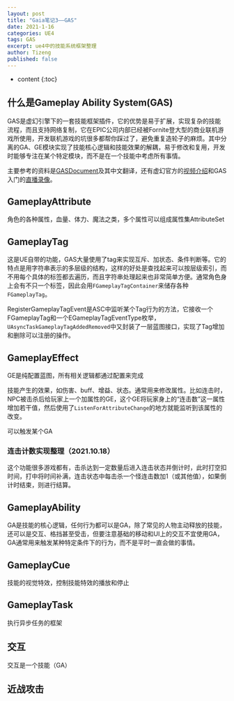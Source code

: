 ```yaml
---
layout: post
title: "Gaia笔记3——GAS"
date: 2021-1-16
categories: UE4
tags: GAS
excerpt: ue4中的技能系统框架整理
author: Tizeng
published: false
---
```


* content
{:toc}

## 什么是Gameplay Ability System(GAS)

GAS是虚幻引擎下的一套技能框架插件，它的优势是易于扩展，实现复杂的技能流程，而且支持网络复制，它在EPIC公司内部已经被Fornite登大型的商业联机游戏所使用，开发联机游戏的坑很多都帮你踩过了，避免重复造轮子的麻烦。其中分离的GA、GE模块实现了技能核心逻辑和技能效果的解耦，易于修改和复用，开发时能够专注在某个特定模块，而不是在一个技能中考虑所有事情。

主要参考的资料是[GASDocument](https://github.com/tranek/GASDocumentation)及其中文翻译，还有虚幻官方的[视频介绍](https://www.bilibili.com/video/BV1zD4y1X77M)和GAS入门的[直播录像](https://www.bilibili.com/video/BV1X5411V7jh)。

## GameplayAttribute

角色的各种属性，血量、体力、魔法之类，多个属性可以组成属性集AttributeSet

## GameplayTag

这是UE自带的功能，GAS大量使用了tag来实现互斥、加状态、条件判断等。它的特点是用字符串表示的多层级的结构，这样的好处是查找起来可以按层级索引，而不用每个具体的标签都去遍历，而且字符串处理起来也非常简单方便。通常角色身上会有不只一个标签，因此会用`FGameplayTagContainer`来储存各种`FGameplayTag`。

RegisterGameplayTagEvent是ASC中监听某个Tag行为的方法，它接收一个FGameplayTag和一个EGameplayTagEventType枚举，`UAsyncTaskGameplayTagAddedRemoved`中又封装了一层蓝图接口，实现了Tag增加和删除可以注册的操作。

## GameplayEffect

GE是纯配置蓝图，所有相关逻辑都通过配置来完成

技能产生的效果，如伤害、buff、增益、状态。通常用来修改属性。比如连击时，NPC被击杀后给玩家上一个加属性的GE，这个GE将玩家身上的“连击数”这一属性增加若干值，然后使用了`ListenForAttributeChange`的地方就能监听到该属性的改变。

可以触发某个GA

### 连击计数实现整理（2021.10.18）

这个功能很多游戏都有，击杀达到一定数量后进入连击状态并倒计时，此时打空扣时间，打中将时间补满，连击状态中每击杀一个怪连击数加1（或其他值），如果倒计时结束，则进行结算。

## GameplayAbility

GA是技能的核心逻辑，任何行为都可以是GA，除了常见的人物主动释放的技能，还可以是交互、格挡甚至受击，但要注意基础的移动和UI上的交互不宜使用GA，GA通常用来触发某种特定条件下的行为，而不是平时一直会做的事情。

## GameplayCue

技能的视觉特效，控制技能特效的播放和停止

## GameplayTask

执行异步任务的框架

## 交互

交互是一个技能（GA）

## 近战攻击

